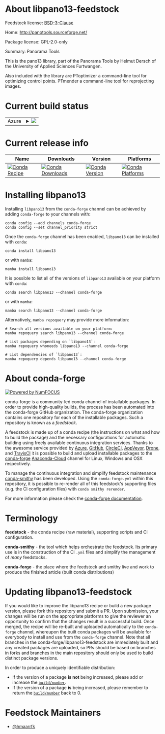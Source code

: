 About libpano13-feedstock
=========================

Feedstock license: [BSD-3-Clause](https://github.com/conda-forge/libpano13-feedstock/blob/main/LICENSE.txt)

Home: http://panotools.sourceforge.net/

Package license: GPL-2.0-only

Summary: Panorama Tools

This is the pano13 library, part of the Panorama Tools by Helmut
Dersch of the University of Applied Sciences Furtwangen.

Also included with the library are
PToptimizer  a command-line tool for optimizing control points.
PTmender     a command-line tool for reprojecting images.


Current build status
====================


<table>
    
  <tr>
    <td>Azure</td>
    <td>
      <details>
        <summary>
          <a href="https://dev.azure.com/conda-forge/feedstock-builds/_build/latest?definitionId=10065&branchName=main">
            <img src="https://dev.azure.com/conda-forge/feedstock-builds/_apis/build/status/libpano13-feedstock?branchName=main">
          </a>
        </summary>
        <table>
          <thead><tr><th>Variant</th><th>Status</th></tr></thead>
          <tbody><tr>
              <td>linux_64</td>
              <td>
                <a href="https://dev.azure.com/conda-forge/feedstock-builds/_build/latest?definitionId=10065&branchName=main">
                  <img src="https://dev.azure.com/conda-forge/feedstock-builds/_apis/build/status/libpano13-feedstock?branchName=main&jobName=linux&configuration=linux%20linux_64_" alt="variant">
                </a>
              </td>
            </tr><tr>
              <td>osx_64</td>
              <td>
                <a href="https://dev.azure.com/conda-forge/feedstock-builds/_build/latest?definitionId=10065&branchName=main">
                  <img src="https://dev.azure.com/conda-forge/feedstock-builds/_apis/build/status/libpano13-feedstock?branchName=main&jobName=osx&configuration=osx%20osx_64_" alt="variant">
                </a>
              </td>
            </tr><tr>
              <td>osx_arm64</td>
              <td>
                <a href="https://dev.azure.com/conda-forge/feedstock-builds/_build/latest?definitionId=10065&branchName=main">
                  <img src="https://dev.azure.com/conda-forge/feedstock-builds/_apis/build/status/libpano13-feedstock?branchName=main&jobName=osx&configuration=osx%20osx_arm64_" alt="variant">
                </a>
              </td>
            </tr><tr>
              <td>win_64</td>
              <td>
                <a href="https://dev.azure.com/conda-forge/feedstock-builds/_build/latest?definitionId=10065&branchName=main">
                  <img src="https://dev.azure.com/conda-forge/feedstock-builds/_apis/build/status/libpano13-feedstock?branchName=main&jobName=win&configuration=win%20win_64_" alt="variant">
                </a>
              </td>
            </tr>
          </tbody>
        </table>
      </details>
    </td>
  </tr>
</table>

Current release info
====================

| Name | Downloads | Version | Platforms |
| --- | --- | --- | --- |
| [![Conda Recipe](https://img.shields.io/badge/recipe-libpano13-green.svg)](https://anaconda.org/conda-forge/libpano13) | [![Conda Downloads](https://img.shields.io/conda/dn/conda-forge/libpano13.svg)](https://anaconda.org/conda-forge/libpano13) | [![Conda Version](https://img.shields.io/conda/vn/conda-forge/libpano13.svg)](https://anaconda.org/conda-forge/libpano13) | [![Conda Platforms](https://img.shields.io/conda/pn/conda-forge/libpano13.svg)](https://anaconda.org/conda-forge/libpano13) |

Installing libpano13
====================

Installing `libpano13` from the `conda-forge` channel can be achieved by adding `conda-forge` to your channels with:

```
conda config --add channels conda-forge
conda config --set channel_priority strict
```

Once the `conda-forge` channel has been enabled, `libpano13` can be installed with `conda`:

```
conda install libpano13
```

or with `mamba`:

```
mamba install libpano13
```

It is possible to list all of the versions of `libpano13` available on your platform with `conda`:

```
conda search libpano13 --channel conda-forge
```

or with `mamba`:

```
mamba search libpano13 --channel conda-forge
```

Alternatively, `mamba repoquery` may provide more information:

```
# Search all versions available on your platform:
mamba repoquery search libpano13 --channel conda-forge

# List packages depending on `libpano13`:
mamba repoquery whoneeds libpano13 --channel conda-forge

# List dependencies of `libpano13`:
mamba repoquery depends libpano13 --channel conda-forge
```


About conda-forge
=================

[![Powered by
NumFOCUS](https://img.shields.io/badge/powered%20by-NumFOCUS-orange.svg?style=flat&colorA=E1523D&colorB=007D8A)](https://numfocus.org)

conda-forge is a community-led conda channel of installable packages.
In order to provide high-quality builds, the process has been automated into the
conda-forge GitHub organization. The conda-forge organization contains one repository
for each of the installable packages. Such a repository is known as a *feedstock*.

A feedstock is made up of a conda recipe (the instructions on what and how to build
the package) and the necessary configurations for automatic building using freely
available continuous integration services. Thanks to the awesome service provided by
[Azure](https://azure.microsoft.com/en-us/services/devops/), [GitHub](https://github.com/),
[CircleCI](https://circleci.com/), [AppVeyor](https://www.appveyor.com/),
[Drone](https://cloud.drone.io/welcome), and [TravisCI](https://travis-ci.com/)
it is possible to build and upload installable packages to the
[conda-forge](https://anaconda.org/conda-forge) [Anaconda-Cloud](https://anaconda.org/)
channel for Linux, Windows and OSX respectively.

To manage the continuous integration and simplify feedstock maintenance
[conda-smithy](https://github.com/conda-forge/conda-smithy) has been developed.
Using the ``conda-forge.yml`` within this repository, it is possible to re-render all of
this feedstock's supporting files (e.g. the CI configuration files) with ``conda smithy rerender``.

For more information please check the [conda-forge documentation](https://conda-forge.org/docs/).

Terminology
===========

**feedstock** - the conda recipe (raw material), supporting scripts and CI configuration.

**conda-smithy** - the tool which helps orchestrate the feedstock.
                   Its primary use is in the construction of the CI ``.yml`` files
                   and simplify the management of *many* feedstocks.

**conda-forge** - the place where the feedstock and smithy live and work to
                  produce the finished article (built conda distributions)


Updating libpano13-feedstock
============================

If you would like to improve the libpano13 recipe or build a new
package version, please fork this repository and submit a PR. Upon submission,
your changes will be run on the appropriate platforms to give the reviewer an
opportunity to confirm that the changes result in a successful build. Once
merged, the recipe will be re-built and uploaded automatically to the
`conda-forge` channel, whereupon the built conda packages will be available for
everybody to install and use from the `conda-forge` channel.
Note that all branches in the conda-forge/libpano13-feedstock are
immediately built and any created packages are uploaded, so PRs should be based
on branches in forks and branches in the main repository should only be used to
build distinct package versions.

In order to produce a uniquely identifiable distribution:
 * If the version of a package **is not** being increased, please add or increase
   the [``build/number``](https://docs.conda.io/projects/conda-build/en/latest/resources/define-metadata.html#build-number-and-string).
 * If the version of a package **is** being increased, please remember to return
   the [``build/number``](https://docs.conda.io/projects/conda-build/en/latest/resources/define-metadata.html#build-number-and-string)
   back to 0.

Feedstock Maintainers
=====================

* [@hmaarrfk](https://github.com/hmaarrfk/)


<!-- dummy commit to enable rerendering -->

